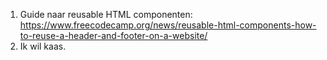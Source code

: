 1. Guide naar reusable HTML componenten: https://www.freecodecamp.org/news/reusable-html-components-how-to-reuse-a-header-and-footer-on-a-website/
2. Ik wil kaas.